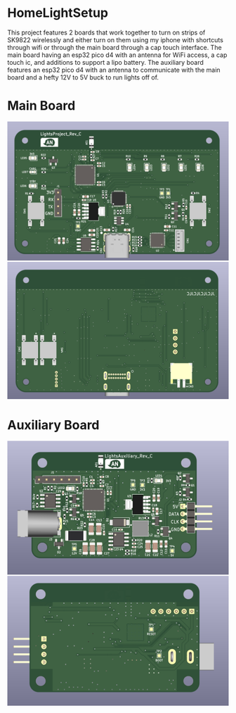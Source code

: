 # HomeLightSetup
This project features 2 boards that work together to turn on strips of SK9822 wirelessly and either turn on them using my iphone with shortcuts through wifi or through the main board through a cap touch interface. The main board having an esp32 pico d4 with an antenna for WiFi access, a cap touch ic, and additions to support a lipo battery. The auxiliary board features an esp32 pico d4 with an antenna to communicate with the main board and a hefty 12V to 5V buck to run lights off of.


# Main Board
![alt text](https://github.com/aahnguye101024/HomeLightSetup/blob/b4dc20131ca368e1af7601e9810d439e2cb00755/mainBoardTop.PNG)
![alt text](https://github.com/aahnguye101024/HomeLightSetup/blob/b4dc20131ca368e1af7601e9810d439e2cb00755/mainBoardBottom.PNG)

# Auxiliary Board
![alt text](https://github.com/aahnguye101024/HomeLightSetup/blob/b4dc20131ca368e1af7601e9810d439e2cb00755/auxiliaryBoardTop.PNG)
![alt text](https://github.com/aahnguye101024/HomeLightSetup/blob/b4dc20131ca368e1af7601e9810d439e2cb00755/auxiliaryBoardBottom.PNG)